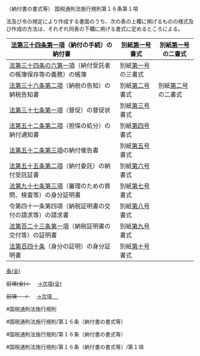 （納付書の書式等）
国税通則法施行規則第１６条第１項

法及び令の規定により作成する書面のうち、次の表の上欄に掲げるものの様式及び作成の方法は、それぞれ同表の下欄に掲げる書式に定めるところによる。

| [法第三十四条第一項](国税通則法＿＿＿＿＿第３４条第１項)（納付の手続）の納付書 | 別紙[第一号](国税通則法施行規則＿第１６条第１項第１号)書式 | 別紙[第一号](国税通則法施行規則＿第１６条第１項第１号)の二書式 |
| ---- | ---- | ---- |
| [法第三十四条の六第一項](国税通則法＿＿＿＿＿第３４条の６第１項)（納付受託者の帳簿保存等の義務）の帳簿 | 別紙[第一号](国税通則法施行規則＿第１６条第１項第１号)の三書式 |
| [法第三十六条第二項](国税通則法＿＿＿＿＿第３６条第２項)（納税の告知）の納税告知書 | 別紙[第二号](国税通則法施行規則＿第１６条第１項第２号)書式 | 別紙[第二号](国税通則法施行規則＿第１６条第１項第２号)の二書式 |
| [法第三十七条第一項](国税通則法＿＿＿＿＿第３７条第１項)（督促）の督促状 | 別紙[第三号](国税通則法施行規則＿第１６条第１項第３号)書式 |
| [法第五十二条第二項](国税通則法＿＿＿＿＿第５２条第２項)（担保の処分）の納付通知書 | 別紙[第四号](国税通則法施行規則＿第１６条第１項第４号)書式 |
| [法第五十二条第三項](国税通則法＿＿＿＿＿第５２条第３項)の納付催告書 | 別紙[第五号](国税通則法施行規則＿第１６条第１項第５号)書式 |
| [法第五十五条第二項](国税通則法＿＿＿＿＿第５５条第２項)（納付委託）の納付受託証書 | 別紙[第六号](国税通則法施行規則＿第１６条第１項第６号)書式 |
| [法第九十七条第三項](国税通則法＿＿＿＿＿第９７条第３項)（審理のための質問、検査等）の身分証明書 | 別紙[第七号](国税通則法施行規則＿第１６条第１項第７号)書式 |
| 令第四十一条第四項（納税証明書の交付の請求等）の請求書 | 別紙[第八号](国税通則法施行規則＿第１６条第１項第８号)書式 |
| [法第百二十三条第一項](国税通則法＿＿＿＿＿第１２３条第１項)（納税証明書の交付等）の証明書 | 別紙[第九号](国税通則法施行規則＿第１６条第１項第９号)書式 |
| [法第百四十条](国税通則法＿＿＿＿＿第１４０条第１項)（身分の証明）の身分証明書 | 別紙[第十号](国税通則法施行規則＿第１６条第１項第１０号)書式 |


[条(全)](国税通則法施行規則＿第１６条_.md)

~~前項(全)←~~　  [→次項(全)](国税通則法施行規則＿第１６条第２項_.md)

~~前項 　 ←~~　  [→次項 　 ](国税通則法施行規則＿第１６条第２項.md)



#国税通則法施行規則

#国税通則法施行規則/第１６条（納付書の書式等）

#国税通則法施行規則/第１６条（納付書の書式等）

#国税通則法施行規則/第１６条（納付書の書式等）/第１項

